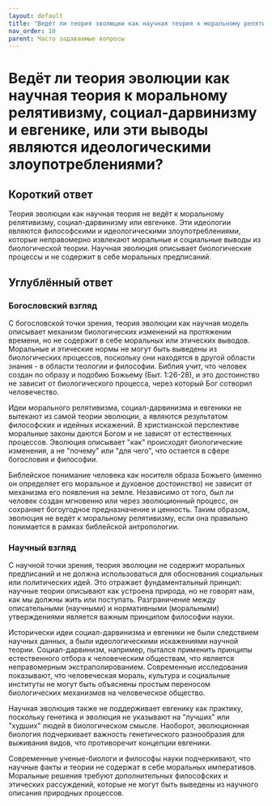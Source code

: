 ```yaml
---
layout: default
title: "Ведёт ли теория эволюции как научная теория к моральному релятивизму, социал-дарвинизму и евгенике, или эти выводы являются идеологическими злоупотреблениями?"
nav_order: 10
parent: Часто задаваемые вопросы
---
```


# Ведёт ли теория эволюции как научная теория к моральному релятивизму, социал-дарвинизму и евгенике, или эти выводы являются идеологическими злоупотреблениями?

## Короткий ответ

Теория эволюции как научная теория не ведёт к моральному релятивизму, социал-дарвинизму или евгенике. Эти идеологии являются философскими и идеологическими злоупотреблениями, которые неправомерно извлекают моральные и социальные выводы из биологической теории. Научная эволюция описывает биологические процессы и не содержит в себе моральных предписаний.

## Углублённый ответ

### Богословский взгляд

С богословской точки зрения, теория эволюции как научная модель описывает механизм биологических изменений на протяжении времени, но не содержит в себе моральных или этических выводов. Моральные и этические нормы не могут быть выведены из биологических процессов, поскольку они находятся в другой области знания - в области теологии и философии. Библия учит, что человек создан по образу и подобию Божьему (Быт. 1:26-28), и это достоинство не зависит от биологического процесса, через который Бог сотворил человечество.

Идеи морального релятивизма, социал-дарвинизма и евгеники не вытекают из самой теории эволюции, а являются результатом философских и идейных искажений. В христианской перспективе моральные законы даются Богом и не зависят от естественных процессов. Эволюция описывает "как" происходят биологические изменения, а не "почему" или "для чего", что остается в сфере богословия и философии.

Библейское понимание человека как носителя образа Божьего (именно он определяет его моральное и духовное достоинство) не зависит от механизма его появления на земле. Независимо от того, был ли человек создан мгновенно или через эволюционный процесс, он сохраняет богоугодное предназначение и ценность. Таким образом, эволюция не ведёт к моральному релятивизму, если она правильно понимается в рамках библейской антропологии.

### Научный взгляд

С научной точки зрения, теория эволюции не содержит моральных предписаний и не должна использоваться для обоснования социальных или политических идей. Это отражает фундаментальный принцип: научные теории описывают как устроена природа, но не говорят нам, как мы должны жить или поступать. Разграничение между описательными (научными) и нормативными (моральными) утверждениями является важным принципом философии науки.

Исторически идеи социал-дарвинизма и евгеники не были следствием научных данных, а были идеологическими искажениями научной теории. Социал-дарвинизм, например, пытался применить принципы естественного отбора к человеческим обществам, что является неправомерным экстраполированием. Современные исследования показывают, что человеческая мораль, культура и социальные институты не могут быть объяснены простым переносом биологических механизмов на человеческое общество.

Научная эволюция также не поддерживает евгенику как практику, поскольку генетика и эволюция не указывают на "лучших" или "худших" людей в биологическом смысле. Наоборот, эволюционная биология подчеркивает важность генетического разнообразия для выживания видов, что противоречит концепции евгеники.

Современные ученые-биологи и философы науки подчеркивают, что научные факты и теории не содержат в себе моральных императивов. Моральные решения требуют дополнительных философских и этических рассуждений, которые не могут быть выведены из научного описания природных процессов.